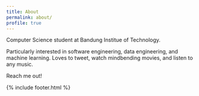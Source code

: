 ```yaml
---
title: About
permalink: about/
profile: true
---
```


Computer Science student at Bandung Institue of Technology.

Particularly interested in software engineering, data engineering, and machine learning. Loves to tweet, watch mindbending movies, and listen to any music.

Reach me out!

{% include footer.html %}
